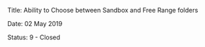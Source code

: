 Title:  Ability to Choose between Sandbox and Free Range folders

Date:   02 May 2019

Status: 9 - Closed
